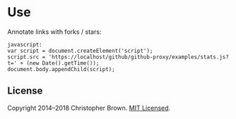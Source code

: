 # Use

Annotate links with forks / stars:

    javascript:
    var script = document.createElement('script');
    script.src = 'https://localhost/github/github-proxy/examples/stats.js?t=' + (new Date().getTime());
    document.body.appendChild(script);


## License

Copyright 2014–2018 Christopher Brown.
[MIT Licensed](https://chbrown.github.io/licenses/MIT/#2014-2018).
